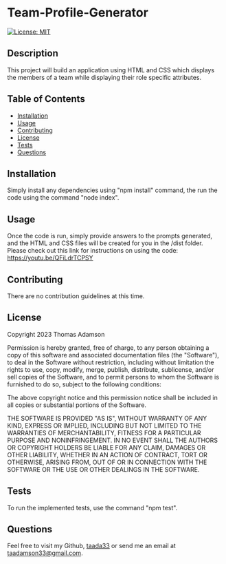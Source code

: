 
# Team-Profile-Generator
[![License: MIT](https://img.shields.io/badge/License-MIT-yellow.svg)](https://opensource.org/licenses/MIT)

  
## Description

This project will build an application using HTML and CSS which displays the members of a team while displaying their role specific attributes.


## Table of Contents

- [Installation](#installation)
- [Usage](#usage)
- [Contributing](#contributing)
- [License](#license)
- [Tests](#tests)
- [Questions](#questions)

## Installation

Simply install any dependencies using "npm install" command, the run the code using the command "node index".

## Usage

Once the code is run, simply provide answers to the prompts generated, and the HTML and CSS files will be created for you in the /dist folder. Please check out this link for instructions on using the code: https://youtu.be/QFiLdrTCPSY
    
## Contributing

There are no contribution guidelines at this time.

## License 
    
Copyright 2023 Thomas Adamson

Permission is hereby granted, free of charge, to any person obtaining a copy of this software and associated documentation files (the "Software"), to deal in the Software without restriction, including without limitation the rights to use, copy, modify, merge, publish, distribute, sublicense, and/or sell copies of the Software, and to permit persons to whom the Software is furnished to do so, subject to the following conditions:

The above copyright notice and this permission notice shall be included in all copies or substantial portions of the Software.

THE SOFTWARE IS PROVIDED "AS IS", WITHOUT WARRANTY OF ANY KIND, EXPRESS OR IMPLIED, INCLUDING BUT NOT LIMITED TO THE WARRANTIES OF MERCHANTABILITY, FITNESS FOR A PARTICULAR PURPOSE AND NONINFRINGEMENT. IN NO EVENT SHALL THE AUTHORS OR COPYRIGHT HOLDERS BE LIABLE FOR ANY CLAIM, DAMAGES OR OTHER LIABILITY, WHETHER IN AN ACTION OF CONTRACT, TORT OR OTHERWISE, ARISING FROM, OUT OF OR IN CONNECTION WITH THE SOFTWARE OR THE USE OR OTHER DEALINGS IN THE SOFTWARE.

## Tests

To run the implemented tests, use the command "npm test".

## Questions

Feel free to visit my Github, [taada33](https://github.com/taada33) or send me an email at taadamson33@gmail.com.

